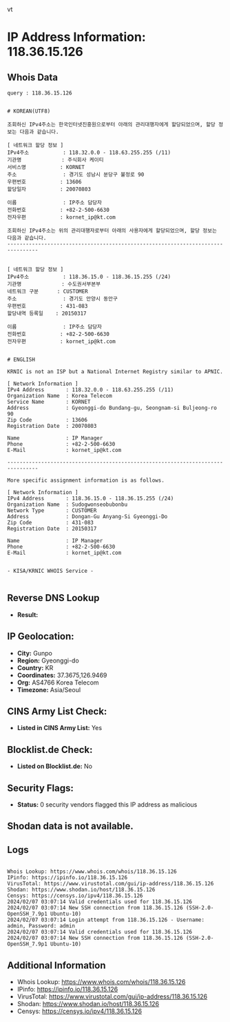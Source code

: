 vt
# IP Address Information: 118.36.15.126

## Whois Data
```
query : 118.36.15.126


# KOREAN(UTF8)

조회하신 IPv4주소는 한국인터넷진흥원으로부터 아래의 관리대행자에게 할당되었으며, 할당 정보는 다음과 같습니다.

[ 네트워크 할당 정보 ]
IPv4주소           : 118.32.0.0 - 118.63.255.255 (/11)
기관명             : 주식회사 케이티
서비스명           : KORNET
주소               : 경기도 성남시 분당구 불정로 90
우편번호           : 13606
할당일자           : 20070803

이름               : IP주소 담당자
전화번호           : +82-2-500-6630
전자우편           : kornet_ip@kt.com

조회하신 IPv4주소는 위의 관리대행자로부터 아래의 사용자에게 할당되었으며, 할당 정보는 다음과 같습니다.
--------------------------------------------------------------------------------


[ 네트워크 할당 정보 ]
IPv4주소           : 118.36.15.0 - 118.36.15.255 (/24)
기관명             : 수도권서부본부
네트워크 구분      : CUSTOMER
주소               : 경기도 안양시 동안구
우편번호           : 431-083
할당내역 등록일    : 20150317

이름               : IP주소 담당자
전화번호           : +82-2-500-6630
전자우편           : kornet_ip@kt.com


# ENGLISH

KRNIC is not an ISP but a National Internet Registry similar to APNIC.

[ Network Information ]
IPv4 Address       : 118.32.0.0 - 118.63.255.255 (/11)
Organization Name  : Korea Telecom
Service Name       : KORNET
Address            : Gyeonggi-do Bundang-gu, Seongnam-si Buljeong-ro 90
Zip Code           : 13606
Registration Date  : 20070803

Name               : IP Manager
Phone              : +82-2-500-6630
E-Mail             : kornet_ip@kt.com

--------------------------------------------------------------------------------

More specific assignment information is as follows.

[ Network Information ]
IPv4 Address       : 118.36.15.0 - 118.36.15.255 (/24)
Organization Name  : Sudogwonseobubonbu
Network Type       : CUSTOMER
Address            : Dongan-Gu Anyang-Si Gyeonggi-Do
Zip Code           : 431-083
Registration Date  : 20150317

Name               : IP Manager
Phone              : +82-2-500-6630
E-Mail             : kornet_ip@kt.com


- KISA/KRNIC WHOIS Service -


```
## Reverse DNS Lookup
- **Result:** 

## IP Geolocation:
- **City:** Gunpo
- **Region:** Gyeonggi-do
- **Country:** KR
- **Coordinates:** 37.3675,126.9469
- **Org:** AS4766 Korea Telecom
- **Timezone:** Asia/Seoul

## CINS Army List Check:
- **Listed in CINS Army List:** 
Yes

## Blocklist.de Check:
- **Listed on Blocklist.de:** 
No

## Security Flags:
- **Status:** 0 security vendors flagged this IP address as malicious

## Shodan data is not available.

## Logs
```

Whois Lookup: https://www.whois.com/whois/118.36.15.126
IPinfo: https://ipinfo.io/118.36.15.126
VirusTotal: https://www.virustotal.com/gui/ip-address/118.36.15.126
Shodan: https://www.shodan.io/host/118.36.15.126
Censys: https://censys.io/ipv4/118.36.15.126
2024/02/07 03:07:14 Valid credentials used for 118.36.15.126
2024/02/07 03:07:14 New SSH connection from 118.36.15.126 (SSH-2.0-OpenSSH_7.9p1 Ubuntu-10)
2024/02/07 03:07:14 Login attempt from 118.36.15.126 - Username: admin, Password: admin
2024/02/07 03:07:14 Valid credentials used for 118.36.15.126
2024/02/07 03:07:14 New SSH connection from 118.36.15.126 (SSH-2.0-OpenSSH_7.9p1 Ubuntu-10)

```
## Additional Information
- Whois Lookup: https://www.whois.com/whois/118.36.15.126
- IPinfo: https://ipinfo.io/118.36.15.126
- VirusTotal: https://www.virustotal.com/gui/ip-address/118.36.15.126
- Shodan: https://www.shodan.io/host/118.36.15.126
- Censys: https://censys.io/ipv4/118.36.15.126

